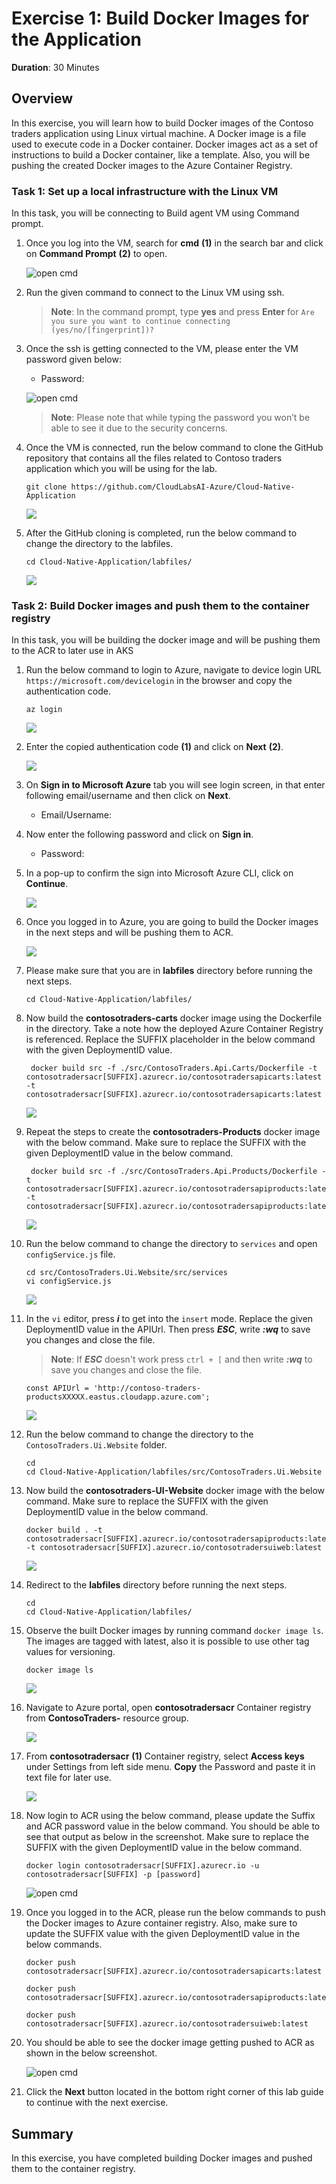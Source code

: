 # Exercise 1: Build Docker Images for the Application
  
  **Duration**: 30 Minutes

## Overview

In this exercise, you will learn how to build Docker images of the Contoso traders application using Linux virtual machine. A Docker image is a file used to execute code in a Docker container. Docker images act as a set of instructions to build a Docker container, like a template. Also, you will be pushing the created Docker images to the Azure Container Registry.
   
### Task 1: Set up a local infrastructure with the Linux VM

In this task, you will be connecting to Build agent VM using Command prompt. 

1. Once you log into the VM, search for **cmd** **(1)** in the search bar and click on **Command Prompt** **(2)** to open.

   ![](media/latest-ex1-opencmd.png "open cmd")
    
1. Run the given command **<inject key="Command to Connect to Build Agent VM" enableCopy="true" />** to connect to the Linux VM using ssh.
   
   >**Note**: In the command prompt, type **yes** and press **Enter** for `Are you sure you want to continue connecting (yes/no/[fingerprint])?`
   
1. Once the ssh is getting connected to the VM, please enter the VM password given below:
   
    * Password: **<inject key="Build Agent VM Password" enableCopy="true" />**

   ![](media/ex1-connecttolinuxvm.png "open cmd")
   
   >**Note**: Please note that while typing the password you won’t be able to see it due to the security concerns.
    
1. Once the VM is connected, run the below command to clone the GitHub repository that contains all the files related to Contoso traders application which you will be using for the lab.

    ``` 
    git clone https://github.com/CloudLabsAI-Azure/Cloud-Native-Application
    ```
    
    ![](media/ex1-gitclone.png)
    
1. After the GitHub cloning is completed, run the below command to change the directory to the labfiles.
    
    ```
    cd Cloud-Native-Application/labfiles/ 
    ```
    
    ![](media/ex1-cd.png)
    
### Task 2: Build Docker images and push them to the container registry

In this task, you will be building the docker image and will be pushing them to the ACR to later use in AKS

1. Run the below command to login to Azure, navigate to device login URL `https://microsoft.com/devicelogin` in the browser and copy the authentication code.

   ``` 
   az login
   ```
    
   ![](media/ex-azlogincode.png)
    
1. Enter the copied authentication code **(1)** and click on **Next** **(2)**.

   ![](media/ex1-codelogin.png)
   
1. On **Sign in to Microsoft Azure** tab you will see login screen, in that enter following email/username and then click on **Next**.

   * Email/Username: **<inject key="AzureAdUserEmail"></inject>**

1. Now enter the following password and click on **Sign in**.

   * Password: **<inject key="AzureAdUserPassword"></inject>**

1. In a pop-up to confirm the sign into Microsoft Azure CLI, click on **Continue**.

   ![](media/ex1-logincontinue.png)

1. Once you logged in to Azure, you are going to build the Docker images in the next steps and will be pushing them to ACR.

   ![](media/ex1-logincomplete.png)

1. Please make sure that you are in **labfiles** directory before running the next steps.

    ```
    cd Cloud-Native-Application/labfiles/
    ```
    
1. Now build the **contosotraders-carts** docker image using the Dockerfile in the directory. Take a note how the deployed Azure Container Registry is referenced. Replace the SUFFIX placeholder in the below command with the given DeploymentID **<inject key="DeploymentID" enableCopy="true"/>** value.

    ```
     docker build src -f ./src/ContosoTraders.Api.Carts/Dockerfile -t contosotradersacr[SUFFIX].azurecr.io/contosotradersapicarts:latest -t contosotradersacr[SUFFIX].azurecr.io/contosotradersapicarts:latest
    ```
    
    ![](media/ex1-apicarts.png)
    
1. Repeat the steps to create the **contosotraders-Products** docker image with the below command. Make sure to replace the SUFFIX with the given DeploymentID **<inject key="DeploymentID" enableCopy="true"/>** value in the below command.

    ```
     docker build src -f ./src/ContosoTraders.Api.Products/Dockerfile -t contosotradersacr[SUFFIX].azurecr.io/contosotradersapiproducts:latest -t contosotradersacr[SUFFIX].azurecr.io/contosotradersapiproducts:latest
    ```

    ![](media/ex1-apiproducts.png)

1. Run the below command to change the directory to `services` and open `configService.js` file.

    ```
    cd src/ContosoTraders.Ui.Website/src/services
    vi configService.js
    ```
    
    ![](media/latest-ex1-cd-website.png)
    
1. In the `vi` editor, press **_i_** to get into the `insert` mode. Replace the given DeploymentID **<inject key="DeploymentID" enableCopy="true"/>** value in the APIUrl. Then press **_ESC_**, write **_:wq_** to save you changes and close the file.
    
    >**Note**: If **_ESC_** doesn't work press `ctrl + [` and then write **_:wq_** to save you changes and close the file.

    ```
    const APIUrl = 'http://contoso-traders-productsXXXXX.eastus.cloudapp.azure.com';
    ```

    ![](media/latest-ex1-didconfig.png)

1. Run the below command to change the directory to the `ContosoTraders.Ui.Website` folder.

    ```
    cd
    cd Cloud-Native-Application/labfiles/src/ContosoTraders.Ui.Website
    ```

1. Now build the **contosotraders-UI-Website** docker image with the below command. Make sure to replace the SUFFIX with the given DeploymentID **<inject key="DeploymentID" enableCopy="true"/>** value in the below command.

    ```
    docker build . -t contosotradersacr[SUFFIX].azurecr.io/contosotradersapiproducts:latest -t contosotradersacr[SUFFIX].azurecr.io/contosotradersuiweb:latest
    ```    
    
    ![](media/latest-ex1-apiwebsite.png)
    
1. Redirect to the **labfiles** directory before running the next steps.

    ```
    cd
    cd Cloud-Native-Application/labfiles/
    ```

1. Observe the built Docker images by running command `docker image ls`. The images are tagged with latest, also it is possible to use other tag values for versioning.

    ```
    docker image ls
    ```

    ![](media/ex1-dockerimages.png)

1. Navigate to Azure portal, open **contosotradersacr<inject key="DeploymentID" enableCopy="false" />** Container registry from **ContosoTraders-<inject key="DeploymentID" enableCopy="false" />** resource group.

   ![](media/ex1-acr1.png)
   
1. From **contosotradersacr<inject key="DeploymentID" enableCopy="false" />** **(1)** Container registry, select **Access keys** under Settings from left side menu. **Copy** the Password and paste it in text file for later use.

   ![](media/ex1-acr2.png)    

1. Now login to ACR using the below command, please update the Suffix and ACR password value in the below command. You should be able to see that output as below in the screenshot. Make sure to replace the SUFFIX with the given DeploymentID **<inject key="DeploymentID" enableCopy="true"/>** value in the below command.

    ```
    docker login contosotradersacr[SUFFIX].azurecr.io -u contosotradersacr[SUFFIX] -p [password]
    ```

    ![](media/ex1-dockerlogin.png "open cmd")

1. Once you logged in to the ACR, please run the below commands to push the Docker images to Azure container registry. Also, make sure to update the SUFFIX value with the given DeploymentID **<inject key="DeploymentID" enableCopy="true"/>** value in the below commands.

   ```
   docker push contosotradersacr[SUFFIX].azurecr.io/contosotradersapicarts:latest 
   ```
   
   ```
   docker push contosotradersacr[SUFFIX].azurecr.io/contosotradersapiproducts:latest
   ```
   
   ```
   docker push contosotradersacr[SUFFIX].azurecr.io/contosotradersuiweb:latest
   ```
   
1. You should be able to see the docker image getting pushed to ACR as shown in the below screenshot. 
    
    ![](media/ex1-dockerpush.png "open cmd")
    
1. Click the **Next** button located in the bottom right corner of this lab guide to continue with the next exercise.


## Summary

In this exercise, you have completed building Docker images and pushed them to the container registry.

